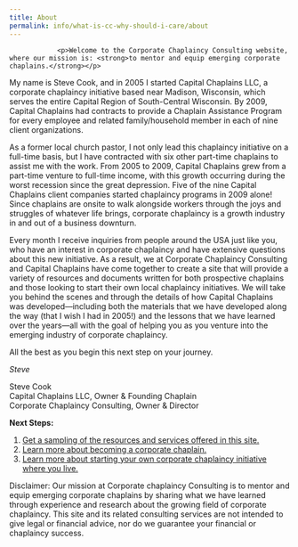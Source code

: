 ```yaml
---
title: About
permalink: info/what-is-cc-why-should-i-care/about
---
```

				<p>Welcome to the Corporate Chaplaincy Consulting website, where our mission is: <strong>to mentor and equip emerging corporate chaplains.</strong></p>
<p>My name is Steve Cook, and in 2005 I started Capital Chaplains LLC, a corporate chaplaincy initiative based near Madison, Wisconsin, which serves the entire Capital Region of South-Central Wisconsin. By 2009, Capital Chaplains had contracts to provide a Chaplain Assistance Program for every employee and related family/household member in each of nine client organizations.</p>
<p>As a former local church pastor, I not only lead this chaplaincy initiative on a full-time basis, but I have contracted with six other part-time chaplains to assist me with the work. From 2005 to 2009, Capital Chaplains grew from a part-time venture to full-time income, with this growth occurring during the worst recession since the great depression. Five of the nine Capital Chaplains client companies started chaplaincy programs in 2009 alone! Since chaplains are onsite to walk alongside workers through the joys and struggles of whatever life brings, corporate chaplaincy is a growth industry in and out of a business downturn.</p>
<p>Every month I receive inquiries from people around the USA just like you, who have an interest in corporate chaplaincy and have extensive questions about this new initiative. As a result, we at Corporate Chaplaincy Consulting and Capital Chaplains have come together to create a site that will provide a variety of resources and documents written for both prospective chaplains and those looking to start their own local chaplaincy initiatives. We will take you behind the scenes and through the details of how Capital Chaplains was developed—including both the materials that we have developed along the way (that I wish I had in 2005!) and the lessons that we have learned over the years—all with the goal of helping you as you venture into the emerging industry of corporate chaplaincy.</p>
<p>All the best as you begin this next step on your journey.</p>
<p><em>Steve</em></p>
<p>Steve Cook<br />
Capital Chaplains LLC, Owner &amp; Founding Chaplain<br />
Corporate Chaplaincy Consulting, Owner &amp; Director</p>
<p><strong>Next Steps:</strong></p>
<ol>
<li><a href="http://www.corpchaps.com/packages-2/">Get a sampling of the resources and services offered in this site.</a></li>
<li><a href="../../../about-us/consider-a-career-in-corporate-chaplaincy/">Learn more about becoming a corporate chaplain.</a></li>
<li><a href="../../../a-business-model-made-in-heaven/">Learn more about starting your own corporate chaplaincy initiative where you live.</a></li>
</ol>
<p>Disclaimer: Our mission at Corporate chaplaincy Consulting is to mentor and equip emerging corporate chaplains by sharing what we have learned through experience and research about the growing field of corporate chaplaincy. This site and its related consulting services are not intended to give legal or financial advice, nor do we guarantee your financial or chaplaincy success.</p>
				
